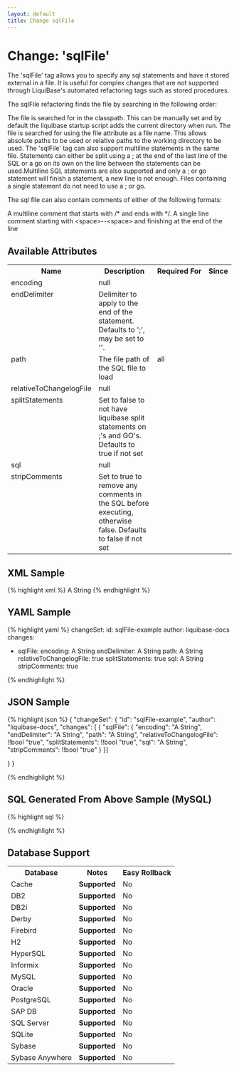 ```yaml
---
layout: default
title: Change sqlFile
---
```


<!-- ====================================================== -->
<!-- GENERATED BY ChangeDocGenerator DO NOT MODIFY MANUALLY -->
<!-- ====================================================== -->

# Change: 'sqlFile'

The 'sqlFile' tag allows you to specify any sql statements and have it stored external in a file. It is useful for complex changes that are not supported through LiquiBase's automated refactoring tags such as stored procedures.

The sqlFile refactoring finds the file by searching in the following order:

The file is searched for in the classpath. This can be manually set and by default the liquibase startup script adds the current directory when run.
The file is searched for using the file attribute as a file name. This allows absolute paths to be used or relative paths to the working directory to be used.
The 'sqlFile' tag can also support multiline statements in the same file. Statements can either be split using a ; at the end of the last line of the SQL or a go on its own on the line between the statements can be used.Multiline SQL statements are also supported and only a ; or go statement will finish a statement, a new line is not enough. Files containing a single statement do not need to use a ; or go.

The sql file can also contain comments of either of the following formats:

A multiline comment that starts with /\* and ends with \*/.
A single line comment starting with &lt;space&gt;--&lt;space&gt; and finishing at the end of the line

## Available Attributes ##

<table>
<tr><th>Name</th><th>Description</th><th>Required&nbsp;For</th><th>Since</th></tr>
<tr><td style='vertical-align: top'>encoding</td><td>null</td><td style='vertical-align: top'></td><td style='vertical-align: top'></td></tr>
<tr><td style='vertical-align: top'>endDelimiter</td><td>Delimiter to apply to the end of the statement. Defaults to ';', may be set to ''.</td><td style='vertical-align: top'></td><td style='vertical-align: top'></td></tr>
<tr><td style='vertical-align: top'>path</td><td>The file path of the SQL file to load</td><td style='vertical-align: top'>all</td><td style='vertical-align: top'></td></tr>
<tr><td style='vertical-align: top'>relativeToChangelogFile</td><td>null</td><td style='vertical-align: top'></td><td style='vertical-align: top'></td></tr>
<tr><td style='vertical-align: top'>splitStatements</td><td>Set to false to not have liquibase split statements on ;'s and GO's. Defaults to true if not set</td><td style='vertical-align: top'></td><td style='vertical-align: top'></td></tr>
<tr><td style='vertical-align: top'>sql</td><td>null</td><td style='vertical-align: top'></td><td style='vertical-align: top'></td></tr>
<tr><td style='vertical-align: top'>stripComments</td><td>Set to true to remove any comments in the SQL before executing, otherwise false. Defaults to false if not set</td><td style='vertical-align: top'></td><td style='vertical-align: top'></td></tr>
</table>

## XML Sample ##

{% highlight xml %}
<changeSet author="liquibase-docs" id="sqlFile-example">
    <sqlFile encoding="A String"
            endDelimiter="A String"
            path="A String"
            relativeToChangelogFile="true"
            splitStatements="true"
            stripComments="true">A String</sqlFile>
</changeSet>
{% endhighlight %}

## YAML Sample ##

{% highlight yaml %}
changeSet:
  id: sqlFile-example
  author: liquibase-docs
  changes:
  - sqlFile:
      encoding: A String
      endDelimiter: A String
      path: A String
      relativeToChangelogFile: true
      splitStatements: true
      sql: A String
      stripComments: true

{% endhighlight %}

## JSON Sample ##

{% highlight json %}
{
  "changeSet": {
    "id": "sqlFile-example",
    "author": "liquibase-docs",
    "changes": [
      {
        "sqlFile": {
          "encoding": "A String",
          "endDelimiter": "A String",
          "path": "A String",
          "relativeToChangelogFile": !!bool "true",
          "splitStatements": !!bool "true",
          "sql": "A String",
          "stripComments": !!bool "true"
        }
      }]
    
  }
}

{% endhighlight %}

## SQL Generated From Above Sample (MySQL)

{% highlight sql %}

{% endhighlight %}

## Database Support

<table style='border:1;'>
<tr><th>Database</th><th>Notes</th><th>Easy Rollback</th></tr>
<tr><td>Cache</td><td><b>Supported</b></td><td>No</td></tr>
<tr><td>DB2</td><td><b>Supported</b></td><td>No</td></tr>
<tr><td>DB2i</td><td><b>Supported</b></td><td>No</td></tr>
<tr><td>Derby</td><td><b>Supported</b></td><td>No</td></tr>
<tr><td>Firebird</td><td><b>Supported</b></td><td>No</td></tr>
<tr><td>H2</td><td><b>Supported</b></td><td>No</td></tr>
<tr><td>HyperSQL</td><td><b>Supported</b></td><td>No</td></tr>
<tr><td>Informix</td><td><b>Supported</b></td><td>No</td></tr>
<tr><td>MySQL</td><td><b>Supported</b></td><td>No</td></tr>
<tr><td>Oracle</td><td><b>Supported</b></td><td>No</td></tr>
<tr><td>PostgreSQL</td><td><b>Supported</b></td><td>No</td></tr>
<tr><td>SAP DB</td><td><b>Supported</b></td><td>No</td></tr>
<tr><td>SQL Server</td><td><b>Supported</b></td><td>No</td></tr>
<tr><td>SQLite</td><td><b>Supported</b></td><td>No</td></tr>
<tr><td>Sybase</td><td><b>Supported</b></td><td>No</td></tr>
<tr><td>Sybase Anywhere</td><td><b>Supported</b></td><td>No</td></tr>
</table>
